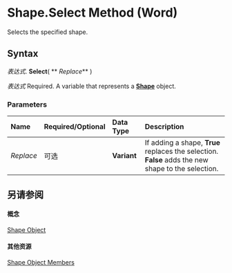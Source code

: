 
# Shape.Select Method (Word)

Selects the specified shape.


## Syntax

 _表达式_. **Select**( ** _Replace_** )

 _表达式_ Required. A variable that represents a **[Shape](604029ce-9b2f-9748-5d4e-b458796fa2f0.md)** object.


### Parameters



|**Name**|**Required/Optional**|**Data Type**|**Description**|
|:-----|:-----|:-----|:-----|
| _Replace_|可选|**Variant**|If adding a shape,  **True** replaces the selection. **False** adds the new shape to the selection.|

## 另请参阅


#### 概念


[Shape Object](604029ce-9b2f-9748-5d4e-b458796fa2f0.md)
#### 其他资源


[Shape Object Members](http://msdn.microsoft.com/library/4aa8e2f4-5629-3922-11e4-df028bd1e1de%28Office.15%29.aspx)